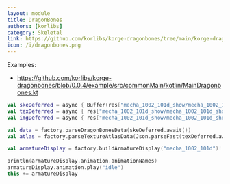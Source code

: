 ```yaml
---
layout: module
title: DragonBones
authors: [korlibs]
category: Skeletal
link: https://github.com/korlibs/korge-dragonbones/tree/main/korge-dragonbones
icon: /i/dragonbones.png
---
```


Examples:
* <https://github.com/korlibs/korge-dragonbones/blob/0.0.4/example/src/commonMain/kotlin/MainDragonbones.kt>

```kotlin
val skeDeferred = async { Buffer(res["mecha_1002_101d_show/mecha_1002_101d_show_ske.dbbin"].readBytes()) }
val texDeferred = async { res["mecha_1002_101d_show/mecha_1002_101d_show_tex.json"].readString() }
val imgDeferred = async { res["mecha_1002_101d_show/mecha_1002_101d_show_tex.png"].readBitmap().mipmaps() }

val data = factory.parseDragonBonesData(skeDeferred.await())
val atlas = factory.parseTextureAtlasData(Json.parseFast(texDeferred.await())!!, imgDeferred.await())

val armatureDisplay = factory.buildArmatureDisplay("mecha_1002_101d")!!.position(0, 300).scale(SCALE)

println(armatureDisplay.animation.animationNames)
armatureDisplay.animation.play("idle")
this += armatureDisplay
```
